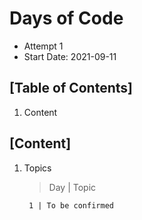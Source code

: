 # Days of Code

- Attempt 1
- Start Date: 2021-09-11

## [Table of Contents]

1. Content

## [Content]

1. Topics

    > Day | Topic

        1 | To be confirmed
